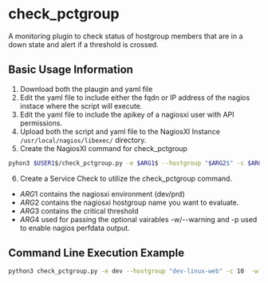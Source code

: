 # check_pctgroup
A monitoring plugin to check status of hostgroup members that are in a down state and alert if a threshold is crossed.

## Basic Usage Information
1. Download both the plaugin and yaml file
2. Edit the yaml file to include either the fqdn or IP address of the nagios instace where the script will execute.
3. Edit the yaml file to include the apikey of a nagiosxi user with API permissions.
4. Upload both the script and yaml file to the NagiosXI Instance ```/usr/local/nagios/libexec/``` directory.
5. Create the NagiosXI command for check_pctgroup
```bash
pyhon3 $USER1$/check_pctgroup.py -e $ARG1$ --hostgroup "$ARG2$" -c $ARG3$ $ARG4$ 
```
6. Create a Service Check to utilize the check_pctgroup command.
  * $ARG1$ contains the nagiosxi environment (dev/prd)
  * $ARG2$ contains the nagiosxi hostgroup name you want to evaluate.
  * $ARG3$ contains the critical threshold
  * $ARG4$ used for passing the optional vairables -w/--warning and -p used to enable nagios perfdata output.  

## Command Line Execution Example
```bash
python3 check_pctgroup.py -e dev --hostgroup "dev-linux-web" -c 10  -w 5 -p
```
